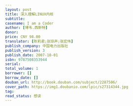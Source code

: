 ```yaml
---
layout: post
title: 深入理解LINUX内核
subtitle: 
casename: I am a Coder
author: [博韦.西斯特]
donor: 
price: CNY 98.00
translator: [陈莉君;张琼声;张宏伟]
publish_company: 中国电力出版社
publish_version: 3
publish_date: 2007-10-01
isbn: 9787508353944
serial: 
total_volume: 1
borrower: []
borrow_date: []
douban_url: http://book.douban.com/subject/2287506/
cover_path: https://img1.doubanio.com/lpic/s27314344.jpg
tag: 
read_status: 想读
---
```


